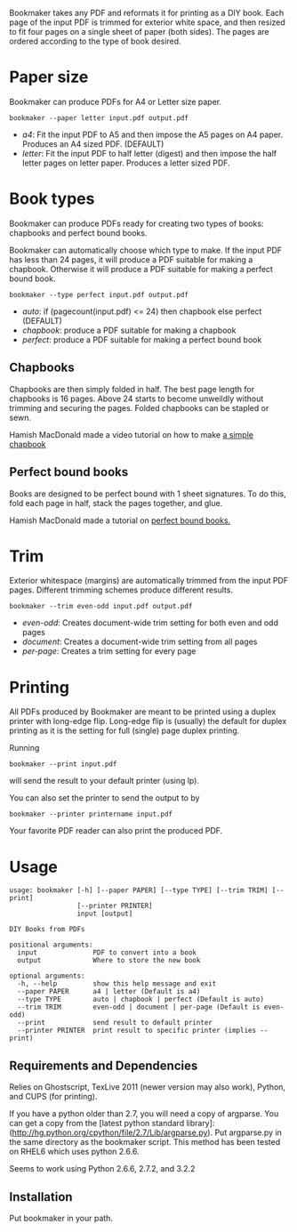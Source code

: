 Bookmaker takes any PDF and reformats it for printing as a DIY book. Each page of the input PDF is trimmed for exterior white space, and then resized to fit four pages on a single sheet of paper (both sides). The pages are ordered according to the type of book desired.

# Paper size

Bookmaker can produce PDFs for A4 or Letter size paper.

    bookmaker --paper letter input.pdf output.pdf

- *a4*: Fit the input PDF to A5 and then impose the A5 pages on A4 paper. Produces an A4 sized PDF. (DEFAULT)
- *letter*: Fit the input PDF to half letter (digest) and then impose the half letter pages on letter paper. Produces a letter sized PDF.

# Book types

Bookmaker can produce PDFs ready for creating two types of books: chapbooks and perfect bound books.

Bookmaker can automatically choose which type to make. If the input PDF has less than 24 pages, it will produce a PDF suitable for making a chapbook. Otherwise it will produce a PDF suitable for making a perfect bound book.

    bookmaker --type perfect input.pdf output.pdf

- *auto*: if (pagecount(input.pdf) <= 24) then chapbook else perfect (DEFAULT)
- *chapbook*: produce a PDF suitable for making a chapbook
- *perfect*: produce a PDF suitable for making a perfect bound book

## Chapbooks

Chapbooks are then simply folded in half. The best page length for chapbooks is 16 pages. Above 24 starts to become unweildly without trimming and securing the pages. Folded chapbooks can be stapled or sewn.

Hamish MacDonald made a video tutorial on how to make [a simple chapbook](http://www.hamishmacdonald.com/books/books/DIYbook_ep16.php)

## Perfect bound books

Books are designed to be perfect bound with 1 sheet signatures. To do this, fold each page in half, stack the pages together, and glue.

Hamish MacDonald made a tutorial on [perfect bound books.](http://www.hamishmacdonald.com/books/books/DIYbook_ep17.php)

# Trim

Exterior whitespace (margins) are automatically trimmed from the input PDF pages. Different trimming schemes produce different results.

    bookmaker --trim even-odd input.pdf output.pdf

- *even-odd*: Creates document-wide trim setting for both even and odd pages
- *document*: Creates a document-wide trim setting from all pages
- *per-page*: Creates a trim setting for every page 

# Printing

All PDFs produced by Bookmaker are meant to be printed using a duplex printer with long-edge flip. Long-edge flip is (usually) the default for duplex printing as it is the setting for full (single) page duplex printing.

Running

    bookmaker --print input.pdf

will send the result to your default printer (using lp).

You can also set the printer to send the output to by

    bookmaker --printer printername input.pdf

Your favorite PDF reader can also print the produced PDF.

# Usage

```
usage: bookmaker [-h] [--paper PAPER] [--type TYPE] [--trim TRIM] [--print]
                 [--printer PRINTER]
                 input [output]

DIY Books from PDFs

positional arguments:
  input              PDF to convert into a book
  output             Where to store the new book

optional arguments:
  -h, --help         show this help message and exit
  --paper PAPER      a4 | letter (Default is a4)
  --type TYPE        auto | chapbook | perfect (Default is auto)
  --trim TRIM        even-odd | document | per-page (Default is even-odd)
  --print            send result to default printer
  --printer PRINTER  print result to specific printer (implies --print)

```

## Requirements and Dependencies

Relies on Ghostscript, TexLive 2011 (newer version may also work), Python, and CUPS (for printing).

If you have a python older than 2.7, you will need a copy of argparse. You can get a copy from the [latest python standard library]:(http://hg.python.org/cpython/file/2.7/Lib/argparse.py). Put argparse.py in the same directory as the bookmaker script. This method has been tested on RHEL6 which uses python 2.6.6.

Seems to work using Python 2.6.6, 2.7.2, and 3.2.2

## Installation

Put bookmaker in your path.
